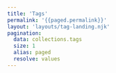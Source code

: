 ```yaml
---
title: 'Tags'
permalink: '{{paged.permalink}}'
layout: 'layouts/tag-landing.njk'
pagination:
  data: collections.tags
  size: 1
  alias: paged
  resolve: values
---
```

